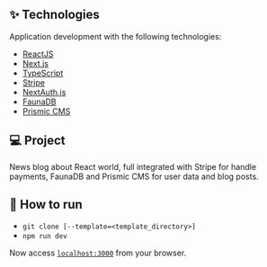 

## ✨ Technologies

Application development with the following technologies:

- [ReactJS](https://reactjs.org)
- [Next.js](https://nextjs.org)
- [TypeScript](https://www.typescriptlang.org)
- [Stripe](https://stripe.com/br)
- [NextAuth.js](https://next-auth.js.org)
- [FaunaDB](https://fauna.com)
- [Prismic CMS](https://prismic.io)

## 💻 Project

News blog about React world, full integrated with Stripe for handle payments, FaunaDB and Prismic CMS for user data and blog posts.

## 🚀 How to run

- `git clone [--template=<template_directory>]`
- `npm run dev`

Now access [`localhost:3000`](http://localhost:3000) from your browser.
